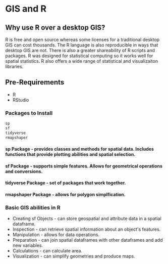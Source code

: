 # GIS and R

## Why use R over a desktop GIS?
R is free and open source whereas some licenses for a traditional desktop GIS can cost thousands. The R language is also reproducible in ways that desktop GIS are not. There is also a greater shareability of R scripts and packages. R was designed for statistical computing so it works well for spatial statistics. R also offers a wide range of statistical and visualizaiton libraries. 

## Pre-Requirements
* R
* RStudio

### Packages to Install
```bash
sp
sf
tidyverse
rmapshaper
```
#### sp Package - provides classes and methods for spatial data. Includes functions that provide plotting abilities and spatial selection.
#### sf Package - supports simple features. Allows for geometrical operations and conversions. 
#### tidyverse Package - set of packages that work together. 
#### rmapshaper Package - allows for polygon simplfication. 

### Basic GIS abilities in R
* Creating sf Objects - can store geospatial and attribute data in a spatial dataframe. 
* Inspection - can retrieve spatial information about an object's features. 
* Manipulation - allows for data operations.
* Preparation - can join spatial dataframes with other dataframes and add new variables. 
* Calculations - can calculate area. 
* Visualization - can simplify geometries and produce maps. 

